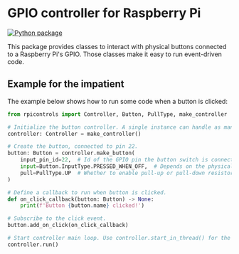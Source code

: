 # GPIO controller for Raspberry Pi

[![Python package](https://github.com/2franix/rpi-controls/actions/workflows/python-package.yml/badge.svg)](https://github.com/2franix/rpi-controls/actions/workflows/python-package.yml)

This package provides classes to interact with physical buttons connected to a Raspberry Pi's GPIO. Those classes make it easy to run event-driven code.

## Example for the impatient

The example below shows how to run some code when a button is clicked:

```python
from rpicontrols import Controller, Button, PullType, make_controller

# Initialize the button controller. A single instance can handle as many buttons as needed.
controller: Controller = make_controller()

# Create the button, connected to pin 22.
button: Button = controller.make_button(
    input_pin_id=22,  # Id of the GPIO pin the button switch is connected to.
    input=Button.InputType.PRESSED_WHEN_OFF,  # Depends on the physical wiring of the button.
    pull=PullType.UP  # Whether to enable pull-up or pull-down resistor. Use PullType.NONE to disable.
)

# Define a callback to run when button is clicked.
def on_click_callback(button: Button) -> None:
    print(f'Button {button.name} clicked!')

# Subscribe to the click event.
button.add_on_click(on_click_callback)

# Start controller main loop. Use controller.start_in_thread() for the non-blocking version.
controller.run()
```
